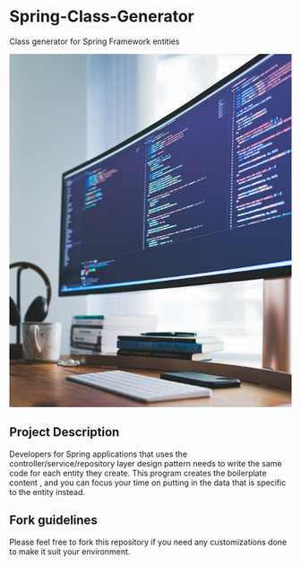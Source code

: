 # Spring-Class-Generator
Class generator for Spring Framework entities

![Logo](https://github.com/pwgit-create/Spring-Class-Generator/blob/master/src/main/resources/img/p1.jpg?raw=true)

## Project Description  
Developers for Spring applications that uses the controller/service/repository layer design pattern needs to write the same code for each entity they create.  This program creates the boilerplate content , and you can focus your time on putting in the data that is specific to the entity instead. 

## Fork guidelines
Please feel free to fork this repository if you need any customizations done to make it suit your environment.




